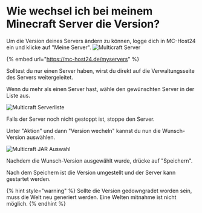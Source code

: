 # Wie wechsel ich bei meinem Minecraft Server die Version?

Um die Version deines Servers ändern zu können, logge dich in MC-Host24 ein und klicke auf "Meine Server".
![Multicraft Server](../.gitbook/assets/multicraft-server-auswahl.png)

{% embed url="https://mc-host24.de/myservers" %}

Solltest du nur einen Server haben, wirst du direkt auf die Verwaltungsseite des Servers weitergeleitet.

Wenn du mehr als einen Server hast, wähle den gewünschten Server in der Liste aus.

![Multicraft Serverliste](../.gitbook/assets/multicraft-serverliste.png)

Falls der Server noch nicht gestoppt ist, stoppe den Server.

Unter "Aktion" und dann "Version wecheln" kannst du nun die Wunsch-Version auswählen.

![Multicraft JAR Auswahl](../.gitbook/assets/multicraft-jar-auswahl.png)

Nachdem die Wunsch-Version ausgewählt wurde, drücke auf "Speichern".

Nach dem Speichern ist die Version umgestellt und der Server kann gestartet werden.

{% hint style="warning" %}
Sollte die Version gedowngradet worden sein, muss die Welt neu generiert werden. Eine Welten mitnahme ist nicht möglich.
{% endhint %}
